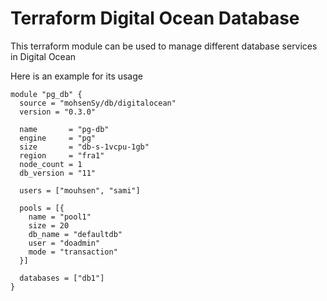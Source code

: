 # Terraform Digital Ocean Database

This terraform module can be used to manage different database services in Digital Ocean

Here is an example for its usage

```
module "pg_db" {
  source = "mohsenSy/db/digitalocean"
  version = "0.3.0"

  name       = "pg-db"
  engine     = "pg"
  size       = "db-s-1vcpu-1gb"
  region     = "fra1"
  node_count = 1
  db_version = "11"

  users = ["mouhsen", "sami"]

  pools = [{
    name = "pool1"
    size = 20
    db_name = "defaultdb"
    user = "doadmin"
    mode = "transaction"
  }]

  databases = ["db1"]
}
```
